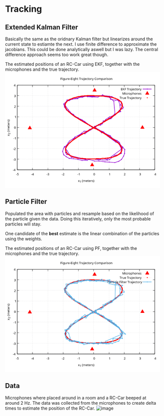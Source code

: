 # Tracking

## Extended Kalman Filter
Basically the same as the oridnary Kalman filter but linearizes around the current state to estiamte the next.
I use finite difference to approximate the jacobians. This could be done analytically aswell but I was lazy. 
The central difference approach seems too work great though. 

The estimated positions of an RC-Car using EKF, together with the microphones and the true trajectory.
![Extended Kalman Filter results](images/EKF.png)

## Particle Filter
Populated the area with particles and resample based on the likelihood of the particle given the data. 
Doing this iteratively, only the most probable particles will stay. 

One candidate of the __best__ estimate is the linear combination of the particles using the weights.

The estimated positions of an RC-Car using PF, together with the microphones and the true trajectory.
![Particle Filter results](images/PF.png)

## Data
Microphones where placed around in a room and a RC-Car beeped at around 2 Hz. The data was collected from the microphones to create delta times to estimate the position of the RC-Car.
<img width="500" height=auto alt="image" src="https://github.com/user-attachments/assets/022c6ae2-1c0b-4fbc-a6b0-2efc7e6f9c5e" />
